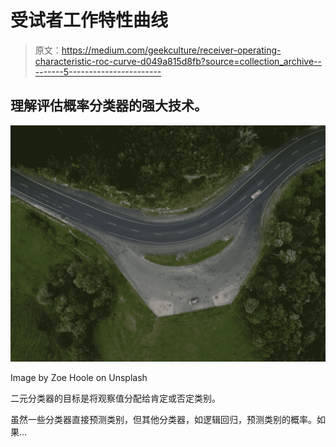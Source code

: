 # 受试者工作特性曲线

> 原文：<https://medium.com/geekculture/receiver-operating-characteristic-roc-curve-d049a815d8fb?source=collection_archive---------5----------------------->

## 理解评估概率分类器的强大技术。

![](img/ae09e0883eed3fba9b4f84a5be2eaf2a.png)

Image by Zoe Hoole on Unsplash

二元分类器的目标是将观察值分配给肯定或否定类别。

虽然一些分类器直接预测类别，但其他分类器，如逻辑回归，预测类别的概率。如果…